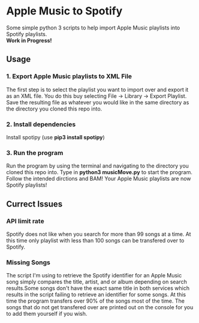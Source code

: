 # Apple Music to Spotify <br>
 Some simple python 3 scripts to help import Apple Music playlists into Spotify playlists. <br >
 **Work in Progress!** <br>
 
## Usage
### 1. Export Apple Music playlists to XML File <br >
The first step is to select the playlist you want to import over and export it as an XML file. You do this buy selecting File -> Library -> Export Playlist. Save the resulting file as whatever you would like in the same directory as the directory you cloned this repo into. <br>

### 2. Install dependencies <br >
Install spotipy (use **pip3 install spotipy**) <br >

### 3. Run the program <br >
Run the program by using the terminal and navigating to the directory you cloned this repo into. Type in **python3 musicMove.py** to start the program. Follow the intended dirctions and BAM! Your Apple Music playlists are now Spotify playlists! <br >

## Currect Issues
### API limit rate <br>
Spotify does not like when you search for more than 99 songs at a time. At this time only playlist with less than 100 songs can be transfered over to Spotify. <br >

### Missing Songs <br >
The script I'm using to retrieve the Spotify identifier for an Apple Music song simply compares the title, artist, and or album depending on search results.Some songs don't have the exact same title in both services which results in the script failing to retrieve an identifier for some songs. At this time the program transfers over 90% of the songs most of the time. The songs that do not get transfered over are printed out on the console for you to add them yourself if you wish.





